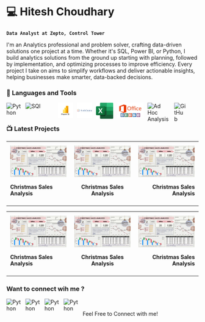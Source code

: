 # 💻 Hitesh Choudhary
**`Data Analyst at Zepto, Control Tower`**

I'm an Analytics professional and problem solver, crafting data-driven solutions one project at a time. Whether it's SQL, Power BI, or Python, I build analytics solutions from the ground up starting with planning, followed by implementation, and optimizing processes to improve efficiency. Every project I take on aims to simplify workflows and deliver actionable insights, helping businesses make smarter, data-backed decisions.

### 🧰 Languages and Tools

<img align="left" alt="Python" width="40px" style="padding-right:10px;" src="https://cdn.jsdelivr.net/gh/devicons/devicon/icons/python/python-plain.svg" /> 
<img align="left" alt="SQl" width="75px" style="padding-right:10px;" src="https://github.com/Hitesh9020/Events/blob/main/images.png"/>
<img align="left" alt="Power BI" width="40px" style="padding-right:10px;" src="https://github.com/Hitesh9020/Microsoft-Power-BI/blob/main/Power%20Bi%20Icon.png" />
<img align="left" alt="Tableau" width="40px" style="padding-right:10px;" src="https://github.com/Hitesh9020/Microsoft-Power-BI/blob/main/Tableau%20icon.png" />
<img align="left" alt="Microsoft Excel" width="45px" style="padding-right:10px;" src="https://github.com/Hitesh9020/Microsoft-Excel/blob/main/Excel%20Icon.jpeg"/>
<img align="left" alt="Microsoft Tools" width="70px" style="padding-right:10px;" src="https://github.com/Hitesh9020/Microsoft-Excel/blob/main/Microsoft%20Tools%20Icon.png" />
<img align="left" alt="Ad Hoc Analysis" width="60px" style="padding-right:10px;" src="https://github.com/Hitesh9020/Events/blob/main/Ad%20hoc%20Analysis%20%26%20Reporting.png" />
<img align="left" alt="GitHub" width="30px" style="padding-right:10px;" src="https://cdn.jsdelivr.net/gh/devicons/devicon/icons/github/github-original.svg" />
<br />
<br />


### 📺 Latest Projects 

<div align="center">

  <!-- First Row -->
  <table style="border: 0; width: 100%;">
    <tr>
      <!-- Left Card -->
      <td style="text-align: left; padding: 10px; border: 0;">
        <a href="https://github.com/Hitesh9020/Microsoft-Power-BI/tree/main/Christmas%20Sales%20Analysis">
          <img src="https://github.com/Hitesh9020/Microsoft-Power-BI/blob/main/Christmas%20Sales%20Analysis/Christmas%20Sales%20Analysis%20Page.png" alt="Christmas Sales Analysis" width="250"/>
        </a>
        <p><strong>Christmas Sales Analysis</strong></p>
      </td>
      <!-- Center Card -->
      <td style="text-align: center; padding: 10px; border: 0;">
        <a href="https://github.com/Hitesh9020/Microsoft-Power-BI/tree/main/Christmas%20Sales%20Analysis">
          <img src="https://github.com/Hitesh9020/Microsoft-Power-BI/blob/main/Christmas%20Sales%20Analysis/Christmas%20Sales%20Analysis%20Page.png" alt="Christmas Sales Analysis" width="250"/>
        </a>
        <p><strong>Christmas Sales Analysis</strong></p>
      </td>
      <!-- Right Card -->
      <td style="text-align: right; padding: 10px; border: 0;">
        <a href="https://github.com/Hitesh9020/Microsoft-Power-BI/tree/main/Christmas%20Sales%20Analysis">
          <img src="https://github.com/Hitesh9020/Microsoft-Power-BI/blob/main/Christmas%20Sales%20Analysis/Christmas%20Sales%20Analysis%20Page.png" alt="Christmas Sales Analysis" width="250"/>
        </a>
        <p><strong>Christmas Sales Analysis</strong></p>
      </td>
    </tr>
  </table>

  <!-- Second Row -->
  <table style="border: 0; width: 100%;">
    <tr>
      <!-- Left Card -->
      <td style="text-align: left; padding: 10px; border: 0;">
        <a href="https://github.com/Hitesh9020/Microsoft-Power-BI/tree/main/Christmas%20Sales%20Analysis">
          <img src="https://github.com/Hitesh9020/Microsoft-Power-BI/blob/main/Christmas%20Sales%20Analysis/Christmas%20Sales%20Analysis%20Page.png" alt="Christmas Sales Analysis" width="250"/>
        </a>
        <p><strong>Christmas Sales Analysis</strong></p>
      </td>
      <!-- Center Card -->
      <td style="text-align: center; padding: 10px; border: 0;">
        <a href="https://github.com/Hitesh9020/Microsoft-Power-BI/tree/main/Christmas%20Sales%20Analysis">
          <img src="https://github.com/Hitesh9020/Microsoft-Power-BI/blob/main/Christmas%20Sales%20Analysis/Christmas%20Sales%20Analysis%20Page.png" alt="Christmas Sales Analysis" width="250"/>
        </a>
        <p><strong>Christmas Sales Analysis</strong></p>
      </td>
      <!-- Right Card -->
      <td style="text-align: right; padding: 10px; border: 0;">
        <a href="https://github.com/Hitesh9020/Microsoft-Power-BI/tree/main/Christmas%20Sales%20Analysis">
          <img src="https://github.com/Hitesh9020/Microsoft-Power-BI/blob/main/Christmas%20Sales%20Analysis/Christmas%20Sales%20Analysis%20Page.png" alt="Christmas Sales Analysis" width="250"/>
        </a>
        <p><strong>Christmas Sales Analysis</strong></p>
      </td>
    </tr>
  </table>

</div>


### Want to connect wih me ?

[<img  align="left" alt="Python" width="40px" style="padding-right:10px;" src="https://github.com/Hitesh9020/Research_Work/blob/main/Email.png"/>](https://mail.google.com/mail/u/0/#inbox=1)  

[<img  align="left" alt="Python" width="40px" style="padding-right:10px;" src="https://github.com/Hitesh9020/Research_Work/blob/main/Instagram.jpeg"/>](https://www.instagram.com/hitesh79.80/)  

[<img  align="left" alt="Python" width="40px" style="padding-right:10px;" src="https://github.com/Hitesh9020/Research_Work/blob/main/Linkedln.png"/>](https://www.linkedin.com/in/hitesh-choudhary-9020/)  

[<img  align="left" alt="Python" width="40px" style="padding-right:10px;" src="https://github.com/Hitesh9020/Research_Work/blob/main/X%20Icon.png"/>](https://x.com/Hitesh_7980) 
<br />


Feel Free to Connect with me!

